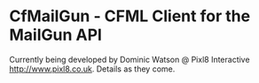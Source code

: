 # CfMailGun - CFML Client for the MailGun API

Currently being developed by Dominic Watson @ Pixl8 Interactive http://www.pixl8.co.uk. Details as they come.